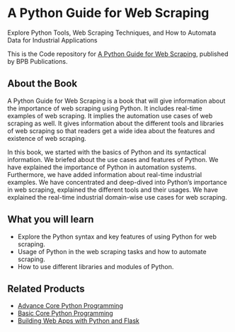# A Python Guide for Web Scraping

Explore Python Tools, Web Scraping Techniques, and How to Automata Data for Industrial Applications

This is the Code repository for [A Python Guide for Web Scraping](https://in.bpbonline.com/products/a-python-guide-for-web-scraping?_pos=1&_sid=1b252092b&_ss=r), published by BPB Publications.

## About the Book
A Python Guide for Web Scraping is a book that will give information about the importance of web scraping using Python. It includes real-time examples of web scraping. It implies the automation use cases of web scraping as well. It gives information about the different tools and libraries of web scraping so that readers get a wide idea about the features and existence of web scraping.

In this book, we started with the basics of Python and its syntactical information. We briefed about the use cases and features of Python. We have explained the importance of Python in automation systems. Furthermore, we have added information about real-time industrial examples. We have concentrated and deep-dived into Python’s importance in web scraping, explained the different tools and their usages. We have explained the real-time industrial domain-wise use cases for web scraping.

## What you will learn
* Explore the Python syntax and key features of using Python for web scraping.
* Usage of Python in the web scraping tasks and how to automate scraping.
* How to use different libraries and modules of Python.

## Related Products
* [Advance Core Python Programming](https://in.bpbonline.com/products/advance-core-python-programming?_pos=1&_sid=6ae1cf42c&_ss=r)
* [Basic Core Python Programming](https://in.bpbonline.com/products/basic-core-python-programming?_pos=1&_sid=ce510dc49&_ss=r)
* [Building Web Apps with Python and Flask](https://in.bpbonline.com/products/building-web-apps-with-python-and-flask?_pos=1&_sid=2432a2a52&_ss=r)

